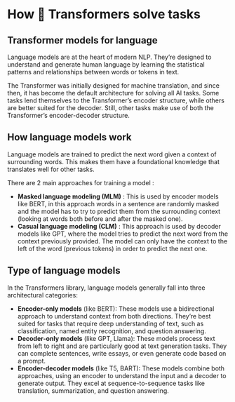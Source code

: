 # How 🤗 Transformers solve tasks

## Transformer models for language 

Language models are at the heart of modern NLP. They’re designed to understand and generate human language by learning the statistical patterns and relationships between words or tokens in text.

The Transformer was initially designed for machine translation, and since then, it has become the default architecture for solving all AI tasks. Some tasks lend themselves to the Transformer’s encoder structure, while others are better suited for the decoder. Still, other tasks make use of both the Transformer’s encoder-decoder structure.

## How language models work

Language models are trained to predict the next word given a context of surrounding words. This makes them have a foundational knowledge that translates well for other tasks.

There are 2 main approaches for training a model :

- **Masked language modeling (MLM)** : This is used by encoder models like BERT, in this approach words in a sentence are randomly masked and the model has to try to predict them from the surrounding context (looking at words both before and after the masked one).
- **Casual language modeling (CLM)** : This approach is used by decoder models like GPT, where the model tries to predict the next word from the context previously provided. The model can only have the context to the left of the word (previous tokens) in order to predict the next one.

## Type of language models

In the Transformers library, language models generally fall into three architectural categories:

- **Encoder-only models** (like BERT): These models use a bidirectional approach to understand context from both directions. They’re best suited for tasks that require deep understanding of text, such as classification, named entity recognition, and question answering.
- **Decoder-only models** (like GPT, Llama): These models process text from left to right and are particularly good at text generation tasks. They can complete sentences, write essays, or even generate code based on a prompt.
- **Encoder-decoder models** (like T5, BART): These models combine both approaches, using an encoder to understand the input and a decoder to generate output. They excel at sequence-to-sequence tasks like translation, summarization, and question answering.